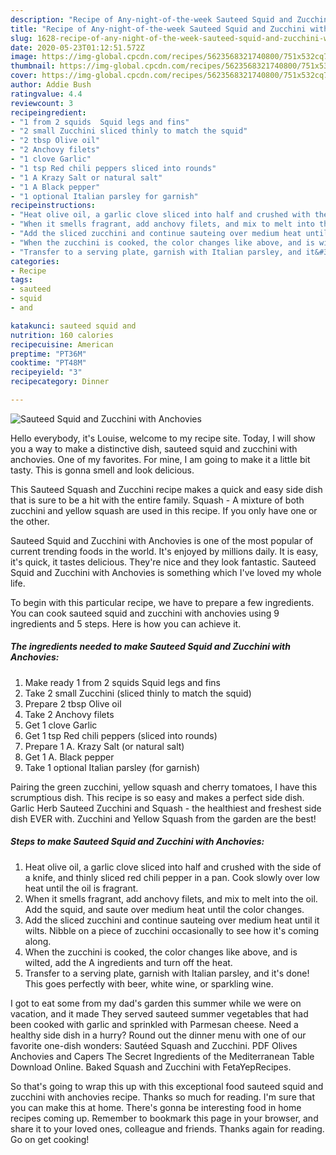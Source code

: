 ```yaml
---
description: "Recipe of Any-night-of-the-week Sauteed Squid and Zucchini with Anchovies"
title: "Recipe of Any-night-of-the-week Sauteed Squid and Zucchini with Anchovies"
slug: 1628-recipe-of-any-night-of-the-week-sauteed-squid-and-zucchini-with-anchovies
date: 2020-05-23T01:12:51.572Z
image: https://img-global.cpcdn.com/recipes/5623568321740800/751x532cq70/sauteed-squid-and-zucchini-with-anchovies-recipe-main-photo.jpg
thumbnail: https://img-global.cpcdn.com/recipes/5623568321740800/751x532cq70/sauteed-squid-and-zucchini-with-anchovies-recipe-main-photo.jpg
cover: https://img-global.cpcdn.com/recipes/5623568321740800/751x532cq70/sauteed-squid-and-zucchini-with-anchovies-recipe-main-photo.jpg
author: Addie Bush
ratingvalue: 4.4
reviewcount: 3
recipeingredient:
- "1 from 2 squids  Squid legs and fins"
- "2 small Zucchini sliced thinly to match the squid"
- "2 tbsp Olive oil"
- "2 Anchovy filets"
- "1 clove Garlic"
- "1 tsp Red chili peppers sliced into rounds"
- "1 A Krazy Salt or natural salt"
- "1 A Black pepper"
- "1 optional Italian parsley for garnish"
recipeinstructions:
- "Heat olive oil, a garlic clove sliced into half and crushed with the side of a knife, and thinly sliced red chili pepper in a pan. Cook slowly over low heat until the oil is fragrant."
- "When it smells fragrant, add anchovy filets, and mix to melt into the oil. Add the squid, and saute over medium heat until the color changes."
- "Add the sliced zucchini and continue sauteing over medium heat until it wilts. Nibble on a piece of zucchini occasionally to see how it&#39;s coming along."
- "When the zucchini is cooked, the color changes like above, and is wilted, add the A ingredients and turn off the heat."
- "Transfer to a serving plate, garnish with Italian parsley, and it&#39;s done! This goes perfectly with beer, white wine, or sparkling wine."
categories:
- Recipe
tags:
- sauteed
- squid
- and

katakunci: sauteed squid and 
nutrition: 160 calories
recipecuisine: American
preptime: "PT36M"
cooktime: "PT48M"
recipeyield: "3"
recipecategory: Dinner

---
```



![Sauteed Squid and Zucchini with Anchovies](https://img-global.cpcdn.com/recipes/5623568321740800/751x532cq70/sauteed-squid-and-zucchini-with-anchovies-recipe-main-photo.jpg)

Hello everybody, it's Louise, welcome to my recipe site. Today, I will show you a way to make a distinctive dish, sauteed squid and zucchini with anchovies. One of my favorites. For mine, I am going to make it a little bit tasty. This is gonna smell and look delicious.

This Sauteed Squash and Zucchini recipe makes a quick and easy side dish that is sure to be a hit with the entire family. Squash - A mixture of both zucchini and yellow squash are used in this recipe. If you only have one or the other.

Sauteed Squid and Zucchini with Anchovies is one of the most popular of current trending foods in the world. It's enjoyed by millions daily. It is easy, it's quick, it tastes delicious. They're nice and they look fantastic. Sauteed Squid and Zucchini with Anchovies is something which I've loved my whole life.


To begin with this particular recipe, we have to prepare a few ingredients. You can cook sauteed squid and zucchini with anchovies using 9 ingredients and 5 steps. Here is how you can achieve it.

<!--inarticleads1-->

##### The ingredients needed to make Sauteed Squid and Zucchini with Anchovies:

1. Make ready 1 from 2 squids  Squid legs and fins
1. Take 2 small Zucchini (sliced thinly to match the squid)
1. Prepare 2 tbsp Olive oil
1. Take 2 Anchovy filets
1. Get 1 clove Garlic
1. Get 1 tsp Red chili peppers (sliced into rounds)
1. Prepare 1 A. Krazy Salt (or natural salt)
1. Get 1 A. Black pepper
1. Take 1 optional Italian parsley (for garnish)


Pairing the green zucchini, yellow squash and cherry tomatoes, I have this scrumptious dish. This recipe is so easy and makes a perfect side dish. Garlic Herb Sauteed Zucchini and Squash - the healthiest and freshest side dish EVER with. Zucchini and Yellow Squash from the garden are the best! 

<!--inarticleads2-->

##### Steps to make Sauteed Squid and Zucchini with Anchovies:

1. Heat olive oil, a garlic clove sliced into half and crushed with the side of a knife, and thinly sliced red chili pepper in a pan. Cook slowly over low heat until the oil is fragrant.
1. When it smells fragrant, add anchovy filets, and mix to melt into the oil. Add the squid, and saute over medium heat until the color changes.
1. Add the sliced zucchini and continue sauteing over medium heat until it wilts. Nibble on a piece of zucchini occasionally to see how it&#39;s coming along.
1. When the zucchini is cooked, the color changes like above, and is wilted, add the A ingredients and turn off the heat.
1. Transfer to a serving plate, garnish with Italian parsley, and it&#39;s done! This goes perfectly with beer, white wine, or sparkling wine.


I got to eat some from my dad&#39;s garden this summer while we were on vacation, and it made They served sauteed summer vegetables that had been cooked with garlic and sprinkled with Parmesan cheese. Need a healthy side dish in a hurry? Round out the dinner menu with one of our favorite one-dish wonders: Sautéed Squash and Zucchini. PDF Olives Anchovies and Capers The Secret Ingredients of the Mediterranean Table Download Online. Baked Squash and Zucchini with FetaYepRecipes. 

So that's going to wrap this up with this exceptional food sauteed squid and zucchini with anchovies recipe. Thanks so much for reading. I'm sure that you can make this at home. There's gonna be interesting food in home recipes coming up. Remember to bookmark this page in your browser, and share it to your loved ones, colleague and friends. Thanks again for reading. Go on get cooking!
